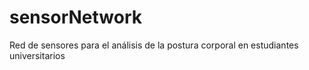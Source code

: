 # sensorNetwork
Red de sensores para el análisis de la postura corporal en estudiantes universitarios 
